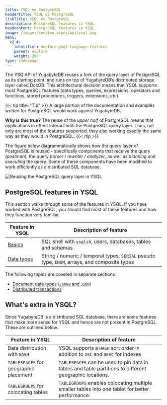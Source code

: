 ```yaml
---
title: YSQL vs PostgreSQL
headerTitle: YSQL vs PostgreSQL
linkTitle: YSQL vs PostgreSQL
description: PostgreSQL features in YSQL.
headcontent: PostgreSQL features in YSQL.
image: /images/section_icons/api/ysql.png
menu:
  v2.4:
    identifier: explore-ysql-language-features
    parent: explore
    weight: 200
type: indexpage
---
```



The YSQ API of YugabyteDB reuses a fork of the query layer of PostgreSQL as its starting point, and runs on top of YugabyteDB’s distributed storage layer called DocDB. This architectural decision means that YSQL supports most PostgreSQL features (data types, queries, expressions, operators and functions, stored procedures, triggers, extensions, etc).

{{< tip title="Tip" >}}
A large portion of the documentation and examples written for PostgreSQL would work against YugabyteDB.

**Why is this true?** The reuse of the *upper half* of PostgreSQL means that applications in effect interact with the PostgreSQL query layer. Thus, not only are most of the features supported, they also working exactly the same way as they would in PostgreSQL.
{{< /tip >}}


The figure below diagrammatically shows how the query layer of PostgreSQL is reused - specifically components that receive the query (*postman*), the query *parser* / *rewriter* / *analyzer*, as well as *planning* and *executing* the query. Some of these components have been modified to work efficiently as a distributed SQL database.

![Reusing the PostgreSQL query layer in YSQL](/images/section_icons/architecture/Reusing-PostgreSQL-query-layer.png)

## PostgreSQL features in YSQL

This section walks through some of the features in YSQL. If you have worked with PostgreSQL, you should find most of these features and how they function very familiar.

|       Feature in YSQL        |              Description of feature                       |
|------------------------------|-----------------------------------------------------------|
| <span style="font-size:16px">[Basics](databases-schemas-tables/)</span>  | SQL shell with `ysqlsh`, users, databases, tables and schemas |
| <span style="font-size:16px">[Data types](data-types/)</span>            | String / numeric / temporal types, `SERIAL` pseudo type, `ENUM`, arrays, and composite types |
<!--
| <span style="font-size:16px">[Data Manipulation](data-manipulation/)</span> | `INSERT`, `UPDATE`, `DELETE`, `INSERT ... ON CONFLICT` and `RETURNING` clauses, etc. |
| <span style="font-size:16px">[Queries and Joins](queries/)</span>           | Joins, `FROM` / `GROUP BY` / `HAVING` clauses, common table expressions, recursive queries, etc. |
| <span style="font-size:16px">[Functions and operators](functions-operators/)</span> | Conditional expressions, math / string / date / time / window functions and operators  |
| <span style="font-size:16px">[Stored Procedures](stored-procedures/)</span> | Support for the various stored procedures |
| <span style="font-size:16px">[Triggers](triggers/)</span>                   | Triggers (on data modification) and event triggers (on schema changes) |
| <span style="font-size:16px">[Table Partitions](table-partitions)</span>    | List, range and hash partitioning of tables               |
| <span style="font-size:16px">[Advanced Topics](advanced-topics/)</span>     | Using `VIEWS`, PostgreSQL extensions supported in YSQL, temporary tables, etc. |
-->
The following topics are covered in separate sections:

* [Document data types (`JSONB` and `JSON`)](../json-support)
* [Distributed transactions](../transactions)
<!--
* [Indexes and constraints]()
-->

## What's extra in YSQL?

Since YugabyteDB is a distributed SQL database, there are some features that make more sense for YSQL and hence are not present in PostgreSQL. These are outlined below.

|     Feature in YSQL          |        Description of feature                             |
|------------------------------|-----------------------------------------------------------|
| <span style="font-size:16px">Data distribution with `HASH`</span> | YSQL supports a `HASH` sort order in addition to `ASC` and `DESC` for indexes |
| <span style="font-size:16px">`TABLESPACES` for geographic placement</span> | `TABLESPACES` can be used to pin data in tables and table partitions to different geographic locations. |
| <span style="font-size:16px">`TABLEGROUPS` for colocating tables</span> | `TABLEGROUPS` enables colocating multiple smaller tables into one tablet for better performance. |

<!--
Read more about these [YSQL features not present in PostgreSQL](ysql-features-not-in-postgres/).
-->
